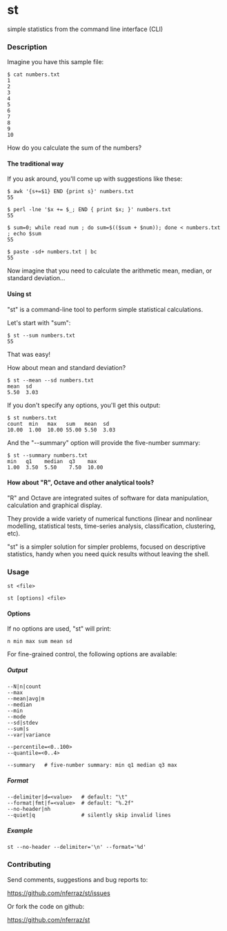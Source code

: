 st
==

simple statistics from the command line interface (CLI)

### Description

Imagine you have this sample file:

    $ cat numbers.txt
    1
    2
    3
    4
    5
    6
    7
    8
    9
    10

How do you calculate the sum of the numbers?

#### The traditional way

If you ask around, you'll come up with suggestions like these:

    $ awk '{s+=$1} END {print s}' numbers.txt
    55

    $ perl -lne '$x += $_; END { print $x; }' numbers.txt
    55

    $ sum=0; while read num ; do sum=$(($sum + $num)); done < numbers.txt ; echo $sum
    55

    $ paste -sd+ numbers.txt | bc
    55

Now imagine that you need to calculate the arithmetic mean, median,
or standard deviation...


#### Using st

"st" is a command-line tool to perform simple statistical calculations.

Let's start with "sum":

    $ st --sum numbers.txt
    55

That was easy!

How about mean and standard deviation?

    $ st --mean --sd numbers.txt
    mean  sd
    5.50  3.03

If you don't specify any options, you'll get this output:

    $ st numbers.txt
    count  min   max   sum   mean  sd
    10.00  1.00  10.00 55.00 5.50  3.03

And the "--summary" option will provide the five-number summary:

    $ st --summary numbers.txt
    min   q1    median  q3    max
    1.00  3.50  5.50    7.50  10.00


#### How about "R", Octave and other analytical tools?

"R" and Octave are integrated suites of software for data manipulation,
calculation and graphical display.

They provide a wide variety of numerical functions (linear and
nonlinear modelling, statistical tests, time-series analysis,
classification, clustering, etc).

"st" is a simpler solution for simpler problems, focused on descriptive
statistics, handy when you need quick results without leaving the shell.


### Usage

    st <file>

    st [options] <file>

#### Options

If no options are used, "st" will print:

    n min max sum mean sd

For fine-grained control, the following options are available:

##### Output

    --N|n|count
    --max
    --mean|avg|m
    --median
    --min
    --mode
    --sd|stdev
    --sum|s
    --var|variance

    --percentile=<0..100>
    --quantile=<0..4>

    --summary   # five-number summary: min q1 median q3 max

##### Format

    --delimiter|d=<value>   # default: "\t"
    --format|fmt|f=<value>  # default: "%.2f"
    --no-header|nh
    --quiet|q               # silently skip invalid lines

##### Example

    st --no-header --delimiter='\n' --format='%d'


### Contributing

Send comments, suggestions and bug reports to:

https://github.com/nferraz/st/issues

Or fork the code on github:

https://github.com/nferraz/st
